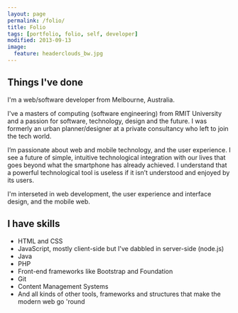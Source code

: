 ```yaml
---
layout: page
permalink: /folio/
title: Folio
tags: [portfolio, folio, self, developer]
modified: 2013-09-13
image:
  feature: headerclouds_bw.jpg
---
```


## Things I've done

I'm a web/software developer from Melbourne, Australia.

I've a masters of computing (software engineering) from RMIT University and a passion for software, technology, design and the future. I was formerly an urban planner/designer at a private consultancy who left to join the tech world.

I’m passionate about web and mobile technology, and the user experience. I see a future of simple, intuitive technological integration with our lives that goes beyond what the smartphone has already achieved. I understand that a powerful technological tool is useless if it isn’t understood and enjoyed by its users.

I'm interseted in web development, the user experience and interface design, and the mobile web.

## I have skills

* HTML and CSS
* JavaScript, mostly client-side but I've dabbled in server-side (node.js) 
* Java
* PHP
* Front-end frameworks like Bootstrap and Foundation 
* Git
* Content Management Systems
* And all kinds of other tools, frameworks and structures that make the modern web go 'round
